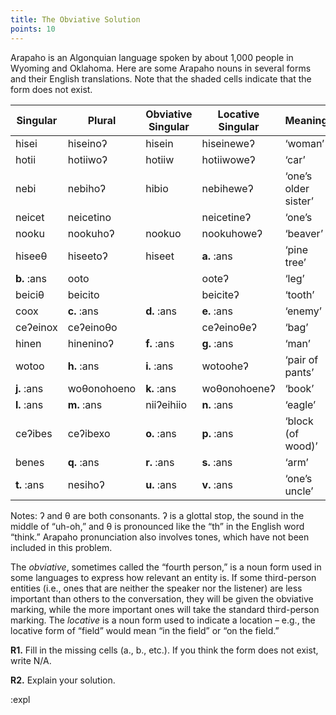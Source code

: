 ```yaml
---
title: The Obviative Solution
points: 10
---
```


Arapaho is an Algonquian language spoken by about 1,000 people in Wyoming and Oklahoma. Here are some
Arapaho nouns in several forms and their English translations. Note that the shaded cells indicate that the
form does not exist.


| Singular  | Plural  | Obviative  Singular  | Locative Singular | Meaning
|-|-|-|-|-|
| hisei  | hiseinoʔ  | hisein  | hiseineweʔ  | ‘woman’
| hotii  | hotiiwoʔ  | hotiiw  | hotiiwoweʔ  | ‘car’
| nebi  | nebihoʔ  | hibio  | nebiheweʔ  | ‘one’s older sister’
| neicet  | neicetino  | | neicetineʔ  | ‘one’s  | hand’
| nooku  | nookuhoʔ  | nookuo  | nookuhoweʔ  | ‘beaver’
| hiseeθ  | hiseetoʔ  | hiseet  | **a.** :ans |  ‘pine tree’
| **b.** :ans |  ooto  | | ooteʔ | ‘leg’
| beiciθ  | beicito  | | beiciteʔ  | ‘tooth’
| coox  | **c.** :ans |  **d.** :ans |  **e.** :ans |  ‘enemy’
| ceʔeinox  | ceʔeinoθo | | ceʔeinoθeʔ  | ‘bag’
| hinen  | hineninoʔ  | **f.** :ans |  **g.** :ans |  ‘man’
| wotoo  | **h.** :ans |  **i.** :ans |  wotooheʔ  | ‘pair of pants’
| **j.** :ans |  woθonohoeno  | **k.** :ans |  woθonohoeneʔ  | ‘book’
| **l.** :ans |  **m.** :ans |  niiʔeihiio  | **n.** :ans |  ‘eagle’
| ceʔibes  | ceʔibexo  | **o.** :ans |  **p.** :ans |  ‘block (of wood)’
| benes  | **q.** :ans |  **r.** :ans |  **s.** :ans |  ‘arm’
| **t.** :ans |  nesihoʔ  | **u.** :ans |  **v.** :ans |  ‘one’s uncle’


Notes: ʔ and θ are both consonants. ʔ is a glottal stop, the sound in the middle of “uh-oh,” and θ is pronounced like the “th” in the English word “think.” Arapaho pronunciation also involves tones, which have not
been included in this problem.

The *obviative*, sometimes called the “fourth person,” is a noun form used in some languages to express how
relevant an entity is. If some third-person entities (i.e., ones that are neither the speaker nor the listener) are
less important than others to the conversation, they will be given the obviative marking, while the more important ones will take the standard third-person marking. The *locative* is a noun form used to indicate a location – e.g., the locative form of “field” would mean “in the field” or “on the field.”


**R1.** Fill in the missing cells (a., b., etc.). If you think the form does not exist, write N/A.

**R2.** Explain your solution.

:expl